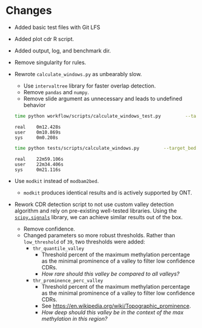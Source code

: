 # Changes
* Added basic test files with Git LFS
* Added plot cdr R script.
* Added output, log, and benchmark dir.
* Remove singularity for rules.
* Rewrote `calculate_windows.py` as unbearably slow.
    * Use `intervaltree` library for faster overlap detection.
    * Remove `pandas` and `numpy`.
    * Remove slide argument as unnecessary and leads to undefined behavior

    ```bash
    time python workflow/scripts/calculate_windows_test.py         --target_bed test/bed/CHM13_cen_500kbp.bed         --methylation_tsv results/bed/CHM13_subset.bed         --window_size 5000      -p 1 > /dev/null
    ```
    ```
    real    0m12.428s
    user    0m10.869s
    sys     0m0.208s
    ```

    ```bash
    time python tests/scripts/calculate_windows.py         --target_bed test/bed/CHM13_cen_500kbp.bed         --methylation_tsv results/bed/CHM13_subset.bed         --window_size 5000         --slide 5000  > /dev/null
    ```
    ```
    real    22m59.106s
    user    22m34.406s
    sys     0m21.116s
    ```
* Use `modkit` instead of `modbam2bed`.
    * `modkit` produces identical results and is actively supported by ONT.
* Rework CDR detection script to not use custom valley detection algorithm and rely on pre-existing well-tested libraries. Using the [`scipy.signals`](https://docs.scipy.org/doc/scipy/reference/signal.html) library, we can achieve similar results out of the box.
    * Remove confidence.
    * Changed parameters so more robust thresholds. Rather than `low_threshold` of `39`, two thresholds were added:
        * `thr_quantile_valley`
            * Threshold percent of the maximum methylation percentage as the minimal prominence of a valley to filter low confidence CDRs.
            * *How rare should this valley be compared to all valleys?*
        * `thr_prominence_perc_valley`
            * Threshold percent of the maximum methylation percentage as the minimal prominence of a valley to filter low confidence CDRs.
            * See https://en.wikipedia.org/wiki/Topographic_prominence.
            * *How deep should this valley be in the context of the max methylation in this region?*
